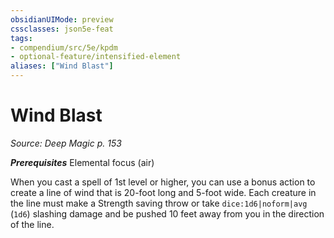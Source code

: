 ```yaml
---
obsidianUIMode: preview
cssclasses: json5e-feat
tags:
- compendium/src/5e/kpdm
- optional-feature/intensified-element
aliases: ["Wind Blast"]
---
```

# Wind Blast
*Source: Deep Magic p. 153*  

***Prerequisites*** Elemental focus (air)

When you cast a spell of 1st level or higher, you can use a bonus action to create a line of wind that is 20-foot long and 5-foot wide. Each creature in the line must make a Strength saving throw or take `dice:1d6|noform|avg` (`1d6`) slashing damage and be pushed 10 feet away from you in the direction of the line.